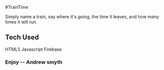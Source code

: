 #TrainTime

Simply name a train, say where it's going, the time it leaves, and how many times it will run.

## Tech Used
HTML5
Javascript
Firebase

### Enjoy -- Andrew smyth